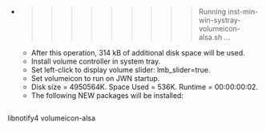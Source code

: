 * >>>>>>>>> Running inst-min-win-systray-volumeicon-alsa.sh ...
  * After this operation, 314 kB of additional disk space will be used.
  * Install volume controller in system tray.
  * Set left-click to display volume slider: lmb_slider=true.
  * Set volumeicon to run on JWN startup.
  * Disk size = 4950564K. Space Used = 536K. Runtime = 00:00:00:02.
  * The following NEW packages will be installed:
  ```bash
libnotify4 volumeicon-alsa
  ```
